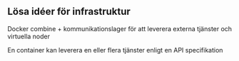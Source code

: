 
## Lösa idéer för infrastruktur

Docker combine + kommunikationslager för att leverera externa tjänster och virtuella noder

En container kan leverera en eller flera tjänster enligt en API specifikation